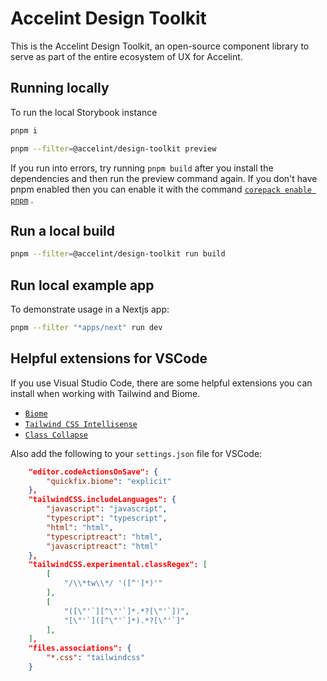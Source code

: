 # Accelint Design Toolkit

This is the Accelint Design Toolkit, an open-source component library to serve as part of the entire ecosystem of UX for Accelint.

## Running locally

To run the local Storybook instance

```bash
pnpm i

pnpm --filter=@accelint/design-toolkit preview
```

If you run into errors, try running
`pnpm build` after you install the dependencies and then run the preview command again. If you don't have pnpm enabled then you can enable it with the command
[`corepack enable pnpm`](https://pnpm.io/installation#using-corepack) .

## Run a local build

```bash
pnpm --filter=@accelint/design-toolkit run build
```

## Run local example app

To demonstrate usage in a Nextjs app:

```bash
pnpm --filter "*apps/next" run dev
```

## Helpful extensions for VSCode
If you use Visual Studio Code, there are some helpful extensions you can install when working with Tailwind and Biome.

- [`Biome`](https://marketplace.visualstudio.com/items/?itemName=biomejs.biome)
- [`Tailwind CSS Intellisense`](https://marketplace.visualstudio.com/items/?itemName=bradlc.vscode-tailwindcss)
- [`Class Collapse`](https://marketplace.visualstudio.com/items/?itemName=Etsi0.class-collapse)

Also add the following to your `settings.json` file for VSCode:
```json
    "editor.codeActionsOnSave": {
        "quickfix.biome": "explicit"
    },
    "tailwindCSS.includeLanguages": {
        "javascript": "javascript",
        "typescript": "typescript",
        "html": "html",
        "typescriptreact": "html",
        "javascriptreact": "html"
    },
    "tailwindCSS.experimental.classRegex": [
        [
            "/\\*tw\\*/ '([^']*)'"
        ],
        [
            "([\"'`][^\"'`]*.*?[\"'`])",
            "[\"'`]([^\"'`]*).*?[\"'`]"
        ],
    ],
    "files.associations": {
        "*.css": "tailwindcss"
    }
```
